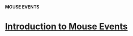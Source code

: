 #### MOUSE EVENTS

# [Introduction to Mouse Events](https://www.codecademy.com/courses/learn-jquery/lessons/mouse-events/exercises/intro-to-mouse-events)

